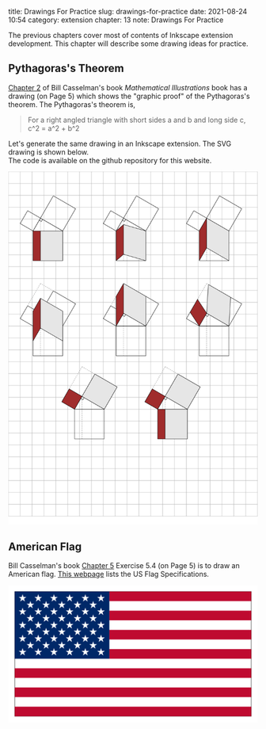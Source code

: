 title: Drawings For Practice
slug: drawings-for-practice
date: 2021-08-24 10:54
category: extension
chapter: 13
note: Drawings For Practice

The previous chapters cover most of contents of Inkscape extension development.  This 
chapter will describe some drawing ideas for practice.  

## Pythagoras's Theorem

[Chapter 2](https://personal.math.ubc.ca/~cass/graphics/manual/pdf/ch2.pdf
) of Bill Casselman's 
book *Mathematical Illustrations* book has a drawing (on Page 5) which shows the "graphic 
proof" of the Pythagoras's theorem. The Pythagoras's theorem is, 

> For a right angled triangle with short sides a and b and long side c, c^2 = a^2 + b^2

Let's generate the same drawing in an Inkscape extension. The SVG drawing is shown below.  
The code is available on the github repository for this website. 

<div style="max-width:600px">
  <img class="img-fluid pb-2" src="/images/ext13/pythagoras.svg" alt="proof"> 
</div>

## American Flag

Bill Casselman's book [Chapter 5](https://personal.math.ubc.ca/~cass/graphics/manual/pdf/ch5.pdf) 
Exercise 5.4 (on Page 5) is to draw an American flag. 
[This webpage](https://www.allstarflags.com/facts/us-flag-specifications/) 
lists the US Flag Specifications. 

<div style="max-width:600px">
  <img class="img-fluid pb-2" src="/images/ext13/flag.svg" alt="american flag"> 
</div>
